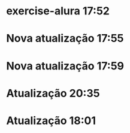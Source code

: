 # exercise-alura 17:52
# Nova atualização 17:55
# Nova atualização 17:59
# Atualização 20:35
# Atualização 18:01